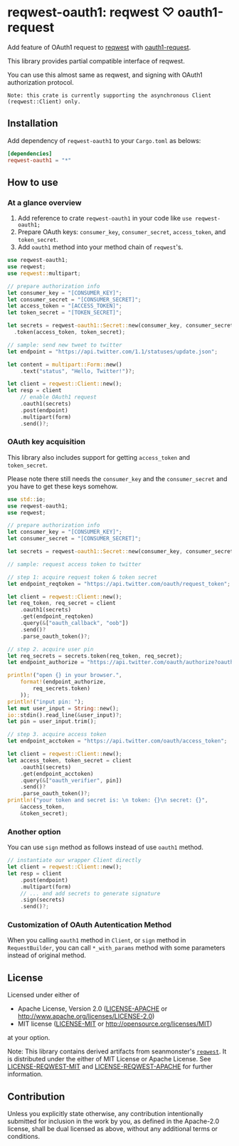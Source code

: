 # reqwest-oauth1: reqwest ♡ oauth1-request

Add feature of OAuth1 request to [reqwest](https://crates.io/crates/reqwest)  with [oauth1-request](https://crates.io/crates/oauth1-request).

This library provides partial compatible interface of reqwest.

You can use this almost same as reqwest, and signing with OAuth1 authorization protocol.

    Note: this crate is currently supporting the asynchronous Client (reqwest::Client) only.

## Installation

Add dependency of `reqwest-oauth1` to your `Cargo.toml` as belows:

```Cargo.toml
[dependencies]
reqwest-oauth1 = "*"
```

## How to use

### At a glance overview

1. Add reference to crate `reqwest-oauth1` in your code like `use reqwest-oauth1;`
2. Prepare OAuth keys: `consumer_key`, `consumer_secret`, `access_token`, and `token_secret`.
3. Add `oauth1`  method into your method chain of `reqwest`'s.

```rust
use reqwest-oauth1;
use reqwest;
use reqwest::multipart;

// prepare authorization info
let consumer_key = "[CONSUMER_KEY]";
let consumer_secret = "[CONSUMER_SECRET]";
let access_token = "[ACCESS_TOKEN]";
let token_secret = "[TOKEN_SECRET]";

let secrets = reqwest-oauth1::Secret::new(consumer_key, consumer_secret)
  .token(access_token, token_secret);

// sample: send new tweet to twitter
let endpoint = "https://api.twitter.com/1.1/statuses/update.json";

let content = multipart::Form::new()
    .text("status", "Hello, Twitter!")?;

let client = reqwest::Client::new();
let resp = client
    // enable OAuth1 request
    .oauth1(secrets)
    .post(endpoint)
    .multipart(form)
    .send()?;
```

### OAuth key acquisition

This library also includes support for getting `access_token` and `token_secret`.

Please note there still needs the `consumer_key` and the `consumer_secret` and you have to get these keys somehow.

```rust
use std::io;
use reqwest-oauth1;
use reqwest;

// prepare authorization info
let consumer_key = "[CONSUMER_KEY]";
let consumer_secret = "[CONSUMER_SECRET]";

let secrets = reqwest-oauth1::Secret::new(consumer_key, consumer_secret);

// sample: request access token to twitter

// step 1: acquire request token & token secret
let endpoint_reqtoken = "https://api.twitter.com/oauth/request_token";

let client = reqwest::Client::new();
let req_token, req_secret = client
    .oauth1(secrets)
    .get(endpoint_reqtoken)
    .query(&["oauth_callback", "oob"])
    .send()?
    .parse_oauth_token()?;

// step 2. acquire user pin
let req_secrets = secrets.token(req_token, req_secret);
let endpoint_authorize = "https://api.twitter.com/oauth/authorize?oauth_token={}";

println!("open {} in your browser.",
    format!(endpoint_authorize,
        req_secrets.token)
    ));
println!("input pin: ");
let mut user_input = String::new();
io::stdin().read_line(&user_input)?;
let pin = user_input.trim();

// step 3. acquire access token
let endpoint_acctoken = "https://api.twitter.com/oauth/access_token";

let client = reqwest::Client::new();
let access_token, token_secret = client
    .oauth1(secrets)
    .get(endpoint_acctoken)
    .query(&["oauth_verifier", pin])
    .send()?
    .parse_oauth_token()?;
println!("your token and secret is: \n token: {}\n secret: {}",
    &access_token,
    &token_secret);
```

### Another option

You can use `sign` method as follows instead of use `oauth1` method.

```rust
// instantiate our wrapper Client directly
let client = reqwest::Client::new();
let resp = client
    .post(endpoint)
    .multipart(form)
    // ... and add secrets to generate signature
    .sign(secrets)
    .send()?;
```

### Customization of OAuth Autentication Method

When you calling `oauth1` method in `Client`, or `sign` method in `RequestBuilder`, you can call `*_with_params` method with some parameters instead of original method.

## License

Licensed under either of

* Apache License, Version 2.0
([LICENSE-APACHE](LICENSE-APACHE) or http://www.apache.org/licenses/LICENSE-2.0)
* MIT license
([LICENSE-MIT](LICENSE-MIT) or http://opensource.org/licenses/MIT)

at your option.


Note: This library contains derived artifacts from seanmonster's [`reqwest`](https://crates.io/crates/reqwest).
It is distributed under the either of MIT License or Apache License.
See [LICENSE-REQWEST-MIT](./LICENSE-REQUEST-MIT) and [LICENSE-REQWEST-APACHE](./LICENSE-REQUEST-APACHE) for further information.

## Contribution

Unless you explicitly state otherwise, any contribution intentionally submitted
for inclusion in the work by you, as defined in the Apache-2.0 license, shall be
dual licensed as above, without any additional terms or conditions.